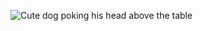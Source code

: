 ![Cute dog poking his head above the table](https://www.pexels.com/photo/adorable-blur-breed-close-up-406014/)
